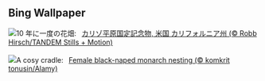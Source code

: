 ## Bing Wallpaper
![](https://www.bing.com/th?id=OHR.CarrizoBloom_JA-JP0990703107_UHD.jpg&w=1000)10 年に一度の花畑:&nbsp;&ensp;[カリゾ平原国定記念物, 米国 カリフォルニア州 (© Robb Hirsch/TANDEM Stills + Motion)](https://www.bing.com/th?id=OHR.CarrizoBloom_JA-JP0990703107_UHD.jpg)
<br><br/>
![](https://www.bing.com/th?id=OHR.NestingMonarch_EN-GB8009331215_UHD.jpg&w=1000)A cosy cradle:&nbsp;&ensp;[Female black-naped monarch nesting (© komkrit tonusin/Alamy)](https://www.bing.com/th?id=OHR.NestingMonarch_EN-GB8009331215_UHD.jpg)
<br><br/>
